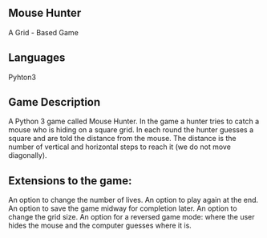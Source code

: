 ## Mouse Hunter  
A Grid - Based Game

## Languages
Pyhton3

## Game Description 
A Python 3 game called Mouse Hunter. In the game a hunter tries to
catch a mouse who is hiding on a square grid. In each round the hunter guesses a square
and are told the distance from the mouse. The distance is the number of vertical and
horizontal steps to reach it (we do not move diagonally). 

## Extensions to the game:
An option to change the number of lives.
An option to play again at the end.
An option to save the game midway for completion later.
An option to change the grid size.
An option for a reversed game mode: where the user hides the mouse and the computer guesses where it is.
